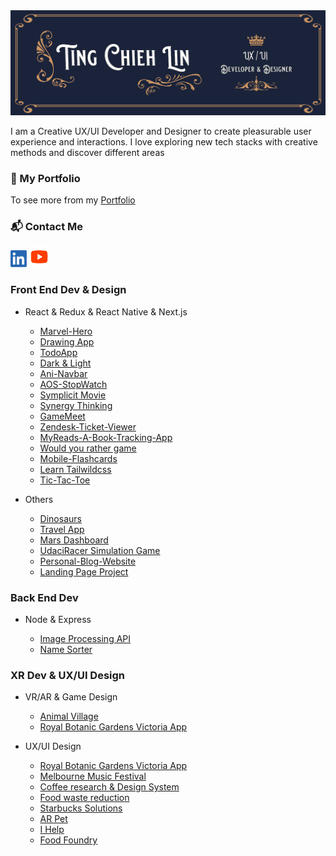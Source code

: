 <img src='./img/TCL-header.png' alt='TCL-header'/>

I am a Creative UX/UI Developer and Designer to create pleasurable user experience and interactions. I love exploring
new tech stacks with creative methods and discover different areas

### 💼 My Portfolio

To see more from my [Portfolio](https://tingchiehlin.com/)

### 📬 Contact Me

<div align="left">
    <a href="https://www.linkedin.com/in/cooloojayoo/" title="Linked-in"><img src='./img/linkedIn.png' alt='linkedIn' width="26" height="27"/></a>
    <a align="bottom" href="https://www.youtube.com/channel/UC1rMgKD4Rn-7aVcymjlvhfQ" title="Youtube"><img src='./img/youtube.png' alt='youtube' width="32" height="33"/></a>
</div>

### Front End Dev & Design

- React & Redux & React Native & Next.js

    - [Marvel-Hero](https://github.com/TingChiehLin/marvel-hero)
    - [Drawing App](https://github.com/TingChiehLin/drawing-board)
    - [TodoApp](https://github.com/TingChiehLin/todoapp)
    - [Dark & Light](https://github.com/TingChiehLin/darkmode-toggle)
    - [Ani-Navbar](https://github.com/TingChiehLin/navbar-ani)
    - [AOS-StopWatch](https://github.com/TingChiehLin/aos-stopwatch)
    - [Symplicit Movie](https://github.com/TingChiehLin/movie-symplicit)
    - [Synergy Thinking](https://synergy-thinking.vercel.app/)
    - [GameMeet](https://gamemeet.vercel.app/)
    - [Zendesk-Ticket-Viewer](https://github.com/TingChiehLin/Zendesk-TicketViewer)
    - [MyReads-A-Book-Tracking-App](https://github.com/TingChiehLin/MyReads-A-Book-Tracking-App)
    - [Would you rather game](https://github.com/TingChiehLin/Would-You-Rather-Game)
    - [Mobile-Flashcards](https://github.com/TingChiehLin/Mobile-Flashcards)
    - [Learn Tailwildcss](https://github.com/TingChiehLin/learn-tailwildcss)
    - [Tic-Tac-Toe](https://github.com/TingChiehLin/Tic-Tac-Toe)

- Others

    - [Dinosaurs](https://github.com/TingChiehLin/Dinosaurs)
    - [Travel App](https://github.com/TingChiehLin/Travel-App)
    - [Mars Dashboard](https://github.com/TingChiehLin/Mars-Dashboard)
    - [UdaciRacer Simulation Game](https://github.com/TingChiehLin/UdaciRacer-Sim)
    - [Personal-Blog-Website](https://github.com/TingChiehLin/Personal-Blog-Website)
    - [Landing Page Project](https://github.com/TingChiehLin/Landing-Page)

### Back End Dev

- Node & Express

    - [Image Processing API](https://github.com/TingChiehLin/image-processing-api)
    - [Name Sorter](https://github.com/TingChiehLin/name-sorter)

### XR Dev & UX/UI Design

- VR/AR & Game Design

    - [Animal Village](https://tingchiehlin.com/animalvillage)
    - [Royal Botanic Gardens Victoria App](https://tingchiehlin.com/royalbotanicgarden)

- UX/UI Design

    - [Royal Botanic Gardens Victoria App](https://tingchiehlin.com/royalbotanicgarden)
    - [Melbourne Music Festival](https://tingchiehlin.com/musicfestival)
    - [Coffee research & Design System](https://tingchiehlin.com/coffeeresearch)
    - [Food waste reduction](https://tingchiehlin.com/foodwaste)
    - [Starbucks Solutions](https://tingchiehlin.com/startbucks)
    - [AR Pet](https://tingchiehlin.com/arpet)
    - [I Help](https://tingchiehlin.com/ihelp)
    - [Food Foundry](https://tingchiehlin.com/foodfoundry)

